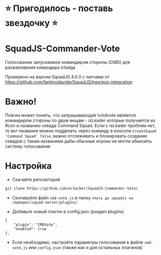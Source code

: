 # ⭐ Пригодилось - поставь звездочку ⭐
# SquadJS-Commander-Vote

Голосование запускаемое командиром стороны (CMD) для разжалования командира отряда

Проверено на версии SquadJS 4.0.0 с патчами от https://github.com/fantinodavide/SquadJS/tree/eos-integration

# Важно!

Плагин может понять, что запрашивающий !cmdvote является командиром стороны по двум вещам - isLeader которые получается из Rcon и названию сквада Command Squad. Если с isLeader проблем нет, то вот название можно подделать через команду в консоли `CreateSquad 'Command Squad' false`, важно отслеживать и блокировать создание сквадов с таким названием дабы обычные игроки не могли абьюзить систему голосования

# Настройка

- Скачайте репозиторий
```bash
git clone https://github.com/ar1ocker/SquadJS-Commander-Vote/
```

- Скопируйте файл `cmd-vote.js` в папку `<путь до squadjs на сервере>/squad-server/plugins/`

- Добавьте новый плагин в config.json (раздел plugins)
```
{
    "plugin": "CMDVote",
    "enabled": true
},
```

- Если необходимо, настройте параметры голосования в файле `cmd-vote.js` или `config.json` (также как и для остальных плагинов)
